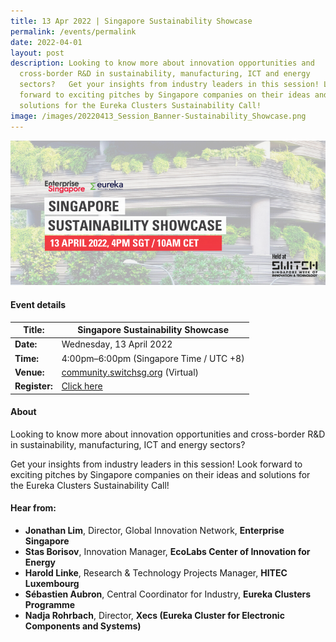 ```yaml
---
title: 13 Apr 2022 | Singapore Sustainability Showcase
permalink: /events/permalink
date: 2022-04-01
layout: post
description: Looking to know more about innovation opportunities and
  cross-border R&D in sustainability, manufacturing, ICT and energy
  sectors?   Get your insights from industry leaders in this session! Look
  forward to exciting pitches by Singapore companies on their ideas and
  solutions for the Eureka Clusters Sustainability Call!
image: /images/20220413_Session_Banner-Sustainability_Showcase.png
---
```

![Singapore Sustainability Showcase (13 Apr 2022)](/images/20220413_Session_Banner-Sustainability_Showcase.png)
#### Event details


| **Title:** | Singapore Sustainability Showcase |
| -------- | -------- |
|**Date:** | Wednesday, 13 April 2022 
| **Time:**    | 4:00pm–6:00pm (Singapore Time / UTC +8) |
|**Venue:** | [community.switchsg.org](https://community.switchsg.org) (Virtual)
|**Register:** | [Click here](https://switchsg.hubilo.com/ticketing/#/ticket)

#### About

Looking to know more about innovation opportunities and cross-border R&D in sustainability, manufacturing, ICT and energy sectors? 

Get your insights from industry leaders in this session! Look forward to exciting pitches by Singapore companies on their ideas and solutions for the Eureka Clusters Sustainability Call!

#### Hear from:
* **Jonathan Lim**, Director, Global Innovation Network, **Enterprise Singapore**
* **Stas Borisov**, Innovation Manager, **EcoLabs Center of Innovation for Energy**
* **Harold Linke**, Research & Technology Projects Manager, **HITEC Luxembourg**
* **Sébastien Aubron**, Central Coordinator for Industry, **Eureka Clusters Programme**
* **Nadja Rohrbach**, Director, **Xecs (Eureka Cluster for Electronic Components and Systems)**